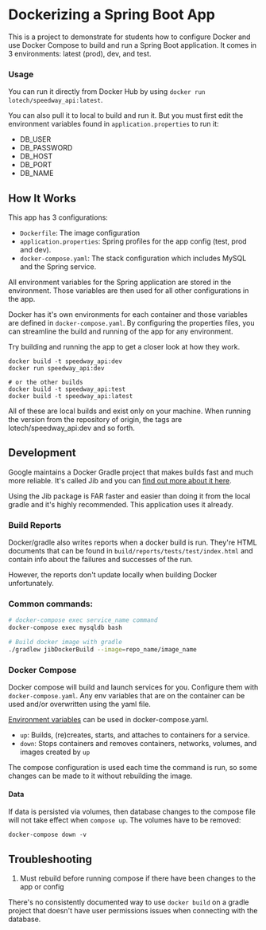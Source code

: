 # Dockerizing a Spring Boot App

This is a project to demonstrate for students how to configure Docker and use Docker Compose to build and run a Spring Boot application. It comes in 3 environments: latest (prod), dev, and test.

### Usage

You can run it directly from Docker Hub by using `docker run lotech/speedway_api:latest`.

You can also pull it to local to build and run it. But you must first edit the environment variables found in `application.properties` to run it:

- DB_USER
- DB_PASSWORD
- DB_HOST
- DB_PORT
- DB_NAME

## How It Works

This app has 3 configurations:

* `Dockerfile`: The image configuration
* `application.properties`: Spring profiles for the app config (test, prod and dev).
* `docker-compose.yaml`: The stack configuration which includes MySQL and the Spring service.

All environment variables for the Spring application are stored in the environment. Those variables are then used for all other configurations in the app.

Docker has it's own environments for each container and those variables are defined in `docker-compose.yaml`. By configuring the properties files, you can streamline the build and running of the app for any environment.

Try building and running the app to get a closer look at how they work.

``` 
docker build -t speedway_api:dev
docker run speedway_api:dev

# or the other builds
docker build -t speedway_api:test
docker build -t speedway_api:latest
```

All of these are local builds and exist only on your machine. When running the version from the repository of origin, the tags are lotech/speedway_api:dev and so forth.

## Development

Google maintains a Docker Gradle project that makes builds fast and much more reliable. It's called Jib and you can [find out more about it here](https://spring.io/guides/gs/spring-boot-docker/#scratch).

Using the Jib package is FAR faster and easier than doing it from the local gradle and it's highly recommended. This application uses it already.

### Build Reports

Docker/gradle also writes reports when a docker build is run. They're HTML documents that can be found in `build/reports/tests/test/index.html` and contain info about the failures and successes of the run.

However, the reports don't update locally when building Docker unfortunately.

### Common commands:

```bash
# docker-compose exec service_name command
docker-compose exec mysqldb bash

# Build docker image with gradle
./gradlew jibDockerBuild --image=repo_name/image_name
```

### Docker Compose

Docker compose will build and launch services for you. Configure them with `docker-compose.yaml`.  Any env variables that are on the container can be used and/or overwritten using the yaml file.

[Environment variables](https://docs.docker.com/compose/environment-variables/#pass-environment-variables-to-containers) can be used in docker-compose.yaml.

- `up`: Builds, (re)creates, starts, and attaches to containers for a service.
- `down`: Stops containers and removes containers, networks, volumes, and images created by `up`

The compose configuration is used each time the command is run, so some changes can be made to it without rebuilding the image.

#### Data

If data is persisted via volumes, then database changes to the compose file will not take effect when `compose up`. The volumes have to be removed:

`docker-compose down -v`

## Troubleshooting

1. Must rebuild before running compose if there have been changes to the app or config

There's no consistently documented way to use `docker build` on a gradle project that doesn't have user permissions issues when connecting with the database.